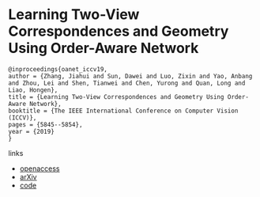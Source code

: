 # Learning Two-View Correspondences and Geometry Using Order-Aware Network

```
@inproceedings{oanet_iccv19,
author = {Zhang, Jiahui and Sun, Dawei and Luo, Zixin and Yao, Anbang and Zhou, Lei and Shen, Tianwei and Chen, Yurong and Quan, Long and Liao, Hongen},
title = {Learning Two-View Correspondences and Geometry Using Order-Aware Network},
booktitle = {The IEEE International Conference on Computer Vision (ICCV)},
pages = {5845--5854},
year = {2019}
}
```

links
- [openaccess](http://openaccess.thecvf.com/content_ICCV_2019/html/Zhang_Learning_Two-View_Correspondences_and_Geometry_Using_Order-Aware_Network_ICCV_2019_paper.html)
- [arXiv](https://arxiv.org/abs/1908.04964)
- [code](https://github.com/zjhthu/OANet)
